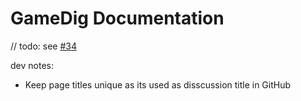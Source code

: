 # GameDig Documentation

// todo: see [#34](https://github.com/gamedig/gamedig.github.io/issues/34)

dev notes:

- Keep page titles unique as its used as disscussion title in GitHub
